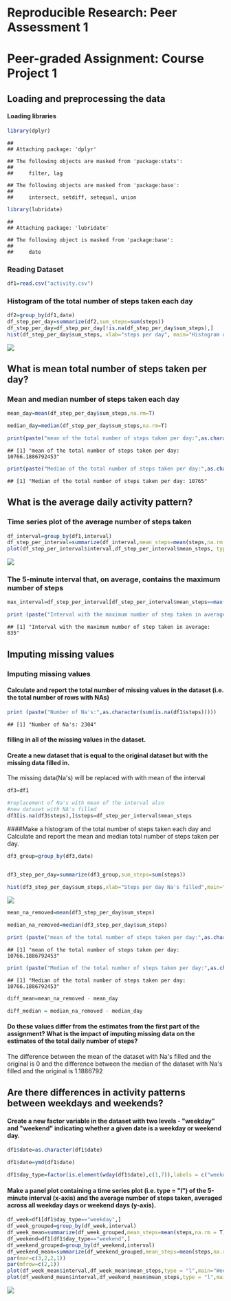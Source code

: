 # Reproducible Research: Peer Assessment 1




Peer-graded Assignment: Course Project 1
======================
## Loading and preprocessing the data


#### Loading libraries


```r
library(dplyr)
```

```
## 
## Attaching package: 'dplyr'
```

```
## The following objects are masked from 'package:stats':
## 
##     filter, lag
```

```
## The following objects are masked from 'package:base':
## 
##     intersect, setdiff, setequal, union
```

```r
library(lubridate)
```

```
## 
## Attaching package: 'lubridate'
```

```
## The following object is masked from 'package:base':
## 
##     date
```

### Reading Dataset


```r
df1=read.csv("activity.csv")
```

### Histogram of the total number of steps taken each day


```r
df2=group_by(df1,date)
df_step_per_day=summarize(df2,sum_steps=sum(steps))
df_step_per_day=df_step_per_day[!is.na(df_step_per_day$sum_steps),]
hist(df_step_per_day$sum_steps, xlab="steps per day", main="Histogram of the total number of steps taken each day")
```

![](figs/histogram-1.png)<!-- -->


## What is mean total number of steps taken per day?


### Mean and median number of steps taken each day



```r
mean_day=mean(df_step_per_day$sum_steps,na.rm=T)

median_day=median(df_step_per_day$sum_steps,na.rm=T)

print(paste("mean of the total number of steps taken per day:",as.character(mean_day)))
```

```
## [1] "mean of the total number of steps taken per day: 10766.1886792453"
```

```r
print(paste("Median of the total number of steps taken per day:",as.character(median_day)))
```

```
## [1] "Median of the total number of steps taken per day: 10765"
```

## What is the average daily activity pattern?


### Time series plot of the average number of steps taken


```r
df_interval=group_by(df1,interval)
df_step_per_interval=summarize(df_interval,mean_steps=mean(steps,na.rm = T))
plot(df_step_per_interval$interval,df_step_per_interval$mean_steps, type = "l",xlab= "5-min interval", ylab= "mean of steps taken" )
```

![](figs/Time_series_plot_of_average_interval-1.png)<!-- -->


### The 5-minute interval that, on average, contains the maximum number of steps


```r
max_interval=df_step_per_interval[df_step_per_interval$mean_steps==max(df_step_per_interval$mean_steps),]$interval

print (paste("Interval with the maximum number of step taken in average:",as.character(max_interval)))
```

```
## [1] "Interval with the maximum number of step taken in average: 835"
```

## Imputing missing values


### Imputing missing values

####  Calculate and report the total number of missing values in the dataset (i.e. the total number of rows with NAs)



```r
print (paste("Number of Na's:",as.character(sum(is.na(df1$steps)))))
```

```
## [1] "Number of Na's: 2304"
```


####  filling in all of the missing values in the dataset. 
#### Create a new dataset that is equal to the original dataset but with the missing data filled in.
The missing data(Na's) will be replaced with with mean of the interval


```r
df3=df1

#replacement of Na's with mean of the interval also
#new dataset with NA's filled
df3[is.na(df3$steps),]$steps=df_step_per_interval$mean_steps
```


####Make a histogram of the total number of steps taken each day and Calculate and report the mean and median total number of steps taken per day.


```r
df3_group=group_by(df3,date)


df3_step_per_day=summarize(df3_group,sum_steps=sum(steps))

hist(df3_step_per_day$sum_steps,xlab="Steps per day Na's filled",main="Histogram of the total number of steps taken each day with Na's filled")
```

![](figs/fillinfNAs-1.png)<!-- -->

```r
mean_na_removed=mean(df3_step_per_day$sum_steps)
   
median_na_removed=median(df3_step_per_day$sum_steps)

print (paste("mean of the total number of steps taken per day:",as.character(mean_na_removed)))
```

```
## [1] "mean of the total number of steps taken per day: 10766.1886792453"
```

```r
print (paste("Median of the total number of steps taken per day:",as.character(median_na_removed)))
```

```
## [1] "Median of the total number of steps taken per day: 10766.1886792453"
```

```r
diff_mean=mean_na_removed - mean_day

diff_median = median_na_removed - median_day
```



#### Do these values differ from the estimates from the first part of the assignment? What is the impact of imputing missing data on the estimates of the total daily number of steps?

The difference between the mean of the dataset with Na's filled and the original is 0 and the difference between the median of the dataset with Na's filled and the original is 1.1886792

## Are there differences in activity patterns between weekdays and weekends?


#### Create a new factor variable in the dataset with two levels - "weekday" and "weekend" indicating whether a given date is a weekday or weekend day.


```r
df1$date=as.character(df1$date)

df1$date=ymd(df1$date)

df1$day_type=factor(is.element(wday(df1$date),c(1,7)),labels = c("weekday","weekend"))
```


#### Make a panel plot containing a time series plot (i.e. type = "l") of the 5-minute interval (x-axis) and the average number of steps taken, averaged across all weekday days or weekend days (y-axis).

```r
df_week=df1[df1$day_type=="weekday",]
df_week_grouped=group_by(df_week,interval)
df_week_mean=summarize(df_week_grouped,mean_steps=mean(steps,na.rm = T))
df_weekend=df1[df1$day_type=="weekend",]
df_weekend_grouped=group_by(df_weekend,interval)
df_weekend_mean=summarize(df_weekend_grouped,mean_steps=mean(steps,na.rm = T))
par(mar=c(3,2,2,1))
par(mfrow=c(2,1))
plot(df_week_mean$interval,df_week_mean$mean_steps,type = "l",main="Week")
plot(df_weekend_mean$interval,df_weekend_mean$mean_steps,type = "l",main="Weekend")
```

![](figs/unnamed-chunk-2-1.png)<!-- -->

